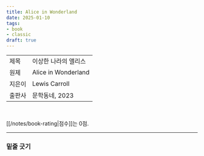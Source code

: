 ```yaml
---
title: Alice in Wonderland
date: 2025-01-10
tags:
- book
- classic
draft: true
---
```


| | |
| --- | --- |
| 제목 | 이상한 나라의 앨리스 |
| 원제 | Alice in Wonderland |
| 지은이 | Lewis Carroll |
| 출판사 | 문학동네, 2023 |


<BR />

[[/notes/book-rating|점수]]는 0점.


---
### 밑줄 긋기